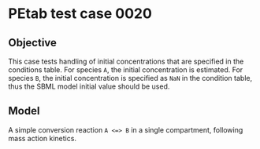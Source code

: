 # PEtab test case 0020

## Objective

This case tests handling of initial concentrations that are specified
in the conditions table. For species `A`, the initial concentration is
estimated. For species `B`, the initial concentration is specified as
`NaN` in the condition table, thus the SBML model initial value should 
be used.

## Model

A simple conversion reaction `A <=> B` in a single compartment, following
mass action kinetics.
